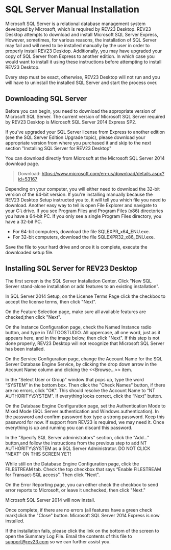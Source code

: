 # SQL Server Manual Installation

Microsoft SQL Server is a relational database management system developed by Microsoft, which is required by REV23 Desktop. REV23 Desktop attempts to download and install Microsoft SQL Server Express, However, sometimes, for various reasons, the installation of SQL Server may fail and will need to be installed manually by the user in order to properly install REV23 Desktop. Additionally, you may have upgraded your copy of SQL Server from Express to another edition. In which case you would want to install it using these instructions before attempting to install REV23 Desktop.

Every step must be exact, otherwise, REV23 Desktop will not run and you will have to uninstall the installed SQL Server and start the process over.

## Downloading SQL Server

Before you can begin, you need to download the appropriate version of Microsoft SQL Server. The current version of Microsoft SQL Server required by REV23 Desktop is Microsoft SQL Server 2014 Express SP2.

If you've upgraded your SQL Server license from Express to another edition (see the SQL Server Edition Upgrade topic), please download your appropriate version from where you purchased it and skip to the next section "Installing SQL Server for REV23 Desktop"

You can download directly from Microsoft at the Microsoft SQL Server 2014 download page.

> Download: https://www.microsoft.com/en-us/download/details.aspx?id=53167

Depending on your computer, you will either need to download the 32-bit version of the 64-bit version. If you're installing manually because the REV23 Desktop Setup instructed you to, it will tell you which file you need to download. Another easy way to tell is open File Explorer and navigate to your C:\ drive. If you see Program Files and Program Files (x86) directories you have a 64-bit PC. If you only see a single Program Files directory, you have a 32-bit PC.

+ For 64-bit computers, download the file SQLEXPR_x64_ENU.exe.
+ For 32-bit computers, download the file SQLEXPR32_x86_ENU.exe.

Save the file to your hard drive and once it is complete, execute the downloaded setup file.

## Installing SQL Server for REV23 Desktop

The first screen is the SQL Server Installation Center. Click "New SQL Server stand-alone installation or add features to an existing installation".

In SQL Server 2014 Setup, on the License Terms Page click the checkbox to accept the license terms, then click "Next".

On the Feature Selection page, make sure all available features are checked,then click "Next".

On the Instance Configuration page, check the Named Instance radio button, and type in TATTOOSTUDIO. All uppercase, all one word, just as it appears here, and in the image below, then click "Next". If this step is not done properly, REV23 Desktop will not recognize that Microsoft SQL Server has been installed.

On the Service Configuration page, change the Account Name for the SQL Server Database Engine Service, by clicking the drop down arrow in the Account Name column and clicking the &lt;&lt;Browse…&gt;&gt; item.

In the "Select User or Group" window that pops up, type the word “SYSTEM” in the bottom box. Then click the "Check Names" button, if there are no errors, click "OK". This should resolve the Account Name to “NT AUTHORITY\SYSTEM”. If everything looks correct, click the “Next” button.

On the Database Engine Configuration page, set the Authentication Mode to Mixed Mode (SQL Server authentication and Windows authentication). In the password and confirm password box type a strong password. Keep this password for now. If support from REV23 is required, we may need it. Once everything is up and running you can discard this password.

In the "Specify SQL Server administrators" section, click the "Add…" button,and follow the instructions from the previous step to add NT AUTHORITY\SYSTEM as a SQL Server Administrator. DO NOT CLICK "NEXT" ON THIS SCREEN YET!

While still on the Database Engine Configuration page, click the FILESTREAM tab. Check the top checkbox that says “Enable FILESTREAM for Transact-SQL access”. Then click "Next".

On the Error Reporting page, you can either check the checkbox to send error reports to Microsoft, or leave it unchecked, then click "Next."

Microsoft SQL Server 2014 will now install.

Once complete, if there are no errors (all features have a green check mark)click the "Close" button. Microsoft SQL Server 2014 Express is now installed.

If the installation fails, please click the link on the bottom of the screen to open the Summary Log File. Email the contents of this file to support@rev23.com so we can further assist you.